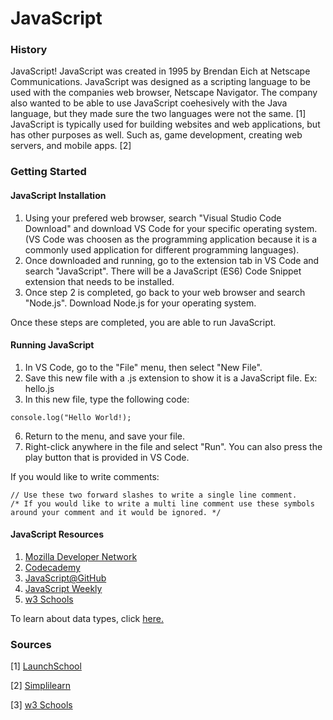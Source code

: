 # JavaScript

### History
JavaScript! JavaScript was created in 1995 by Brendan Eich at Netscape Communications. JavaScript was designed as a scripting language to be used with the companies web browser, 
Netscape Navigator. The company also wanted to be able to use JavaScript coehesively with the Java language, but they made sure the two languages were not the same. [1] JavaScript
is typically used for building websites and web applications, but has other purposes as well. Such as, game development, creating web servers, and mobile apps. [2]

### Getting Started
#### JavaScript Installation
1. Using your prefered web browser, search "Visual Studio Code Download" and download VS Code for your specific operating system. (VS Code was choosen as the programming application
because it is a commonly used application for different programming languages). 
2. Once downloaded and running, go to the extension tab in VS Code and search "JavaScript". There will be a JavaScript (ES6) Code Snippet extension that needs to be installed.
3. Once step 2 is completed, go back to your web browser and search "Node.js". Download Node.js for your operating system.

Once these steps are completed, you are able to run JavaScript.

#### Running JavaScript
1. In VS Code, go to the "File" menu, then select "New File".
2. Save this new file with a .js extension to show it is a JavaScript file. Ex: hello.js
3. In this new file, type the following code:
```
console.log("Hello World!);
```
6. Return to the menu, and save your file.
7. Right-click anywhere in the file and select "Run". You can also press the play button that is provided in VS Code.

If you would like to write comments:
```
// Use these two forward slashes to write a single line comment.
/* If you would like to write a multi line comment use these symbols around your comment and it would be ignored. */
```

#### JavaScript Resources 
1. [Mozilla Developer Network](https://developer.mozilla.org/en-US/docs/Web/JavaScript/Guide)
2. [Codecademy](https://www.codecademy.com/learn/introduction-to-javascript?g_network=g&g_productchannel=&g_adid=624951457597&g_locinterest=&g_keyword=codecademy%20javascript&g_acctid=243-039-7011&g_adtype=&g_keywordid=kwd-320553373431&g_ifcreative=&g_campaign=account&g_locphysical=1018127&g_adgroupid=128133969988&g_productid=&g_source=%7Bsourceid%7D&g_merchantid=&g_placement=&g_partition=&g_campaignid=1955172604&g_ifproduct=&utm_id=t_kwd-320553373431:ag_128133969988:cp_1955172604:n_g:d_c&utm_source=google&utm_medium=paid-search&utm_term=codecademy%20javascript&utm_campaign=US_Brand_Exact&utm_content=624951457597&g_adtype=search&g_acctid=243-039-7011&gclid=CjwKCAjwu4WoBhBkEiwAojNdXoP5txPmaINqGkqi6QaUuQUQQ7KcKhOCKbrAfj952UOG78WOOw_e8BoCvqEQAvD_BwE)
3. [JavaScript@GitHub](https://github.com/topics/javascript)
4. [JavaScript Weekly](https://javascriptweekly.com)
5. [w3 Schools](https://www.w3schools.com/js/default.asp)

To learn about data types, click [here.](https://github.com/Macaela33/JavaScript/tree/8afbfa217ce5828ea27823b672b3b3e0d44b89a8/Datatypes)

### Sources
[1] [LaunchSchool](https://launchschool.com/books/javascript/read/introduction)

[2] [Simplilearn](https://www.simplilearn.com/applications-of-javascript-article)

[3] [w3 Schools](https://www.w3schools.com/js/js_comments.asp)
